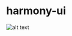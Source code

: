 # harmony-ui

![alt text](https://github.com/[misiyok]/[harmony-ui]/blob/[master]/harmony_context_structure.jpg?raw=true)
